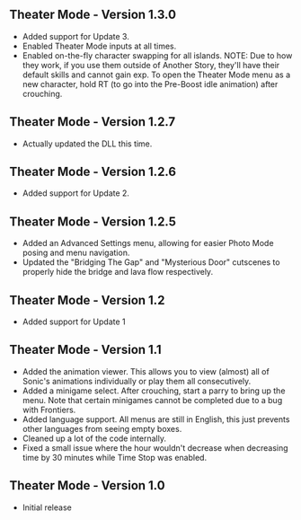 ## Theater Mode - Version 1.3.0
- Added support for Update 3.
- Enabled Theater Mode inputs at all times.
- Enabled on-the-fly character swapping for all islands. NOTE: Due to how they work, if you use them outside of Another Story, they'll have their default skills and cannot gain exp. To open the Theater Mode menu as a new character, hold RT (to go into the Pre-Boost idle animation) after crouching.

## Theater Mode - Version 1.2.7
- Actually updated the DLL this time.

## Theater Mode - Version 1.2.6
- Added support for Update 2.

## Theater Mode - Version 1.2.5
- Added an Advanced Settings menu, allowing for easier Photo Mode posing and menu navigation.
- Updated the "Bridging The Gap" and "Mysterious Door" cutscenes to properly hide the bridge and lava flow respectively.

## Theater Mode - Version 1.2
- Added support for Update 1

## Theater Mode - Version 1.1
- Added the animation viewer. This allows you to view (almost) all of Sonic's animations individually or play them all consecutively.
- Added a minigame select. After crouching, start a parry to bring up the menu. Note that certain minigames cannot be completed due to a bug with Frontiers.
- Added language support. All menus are still in English, this just prevents other languages from seeing empty boxes.
- Cleaned up a lot of the code internally.
- Fixed a small issue where the hour wouldn't decrease when decreasing time by 30 minutes while Time Stop was enabled.

## Theater Mode - Version 1.0
- Initial release